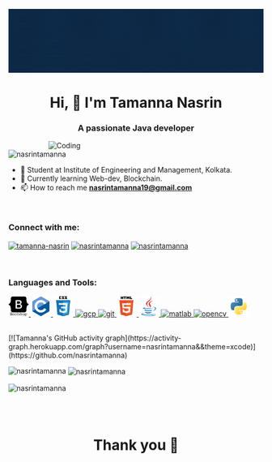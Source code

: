 [![MasterHead](https://github.com/nasrintamanna/nasrintamanna/blob/master/Untitled%20design.gif)](https://nasrintamanna.io)
<h1 align="center">Hi, 👋 I'm Tamanna Nasrin</h1>
<h3 align="center">A passionate Java developer</h3>
<img align="right" alt="Coding" width="425" src="https://media.tenor.com/S59bPkT0pqcAAAAC/programming.gif">

<p align="left"> <img src="https://komarev.com/ghpvc/?username=nasrintamanna&label=Profile%20views&color=0e75b6&style=flat" alt="nasrintamanna" /> </p>

- 🏫  Student at Institute of Engineering and Management, Kolkata.
- 🌱  Currently learning Web-dev, Blockchain.
- 📫  How to reach me **nasrintamanna19@gmail.com**

<br>
<h3 align="left">Connect with me:</h3>
<p align="left">
<a href="https://linkedin.com/in/tamanna-nasrin" target="blank"><img align="center" src="https://raw.githubusercontent.com/rahuldkjain/github-profile-readme-generator/master/src/images/icons/Social/linked-in-alt.svg" alt="tamanna-nasrin" height="30" width="40" /></a>
<a href="https://www.hackerrank.com/nasrintamanna" target="blank"><img align="center" src="https://raw.githubusercontent.com/rahuldkjain/github-profile-readme-generator/master/src/images/icons/Social/hackerrank.svg" alt="nasrintamanna" height="30" width="40" /></a>
<a href="https://auth.geeksforgeeks.org/user/nasrintamanna" target="blank"><img align="center" src="https://raw.githubusercontent.com/rahuldkjain/github-profile-readme-generator/master/src/images/icons/Social/geeks-for-geeks.svg" alt="nasrintamanna" height="30" width="40" /></a>
</p>

<br>
<h3 align="left">Languages and Tools:</h3>
<p align="left"> <a href="https://getbootstrap.com" target="_blank" rel="noreferrer"> <img src="https://raw.githubusercontent.com/devicons/devicon/master/icons/bootstrap/bootstrap-plain-wordmark.svg" alt="bootstrap" width="40" height="40"/> </a> <a href="https://www.cprogramming.com/" target="_blank" rel="noreferrer"> <img src="https://raw.githubusercontent.com/devicons/devicon/master/icons/c/c-original.svg" alt="c" width="40" height="40"/> </a> <a href="https://www.w3schools.com/css/" target="_blank" rel="noreferrer"> <img src="https://raw.githubusercontent.com/devicons/devicon/master/icons/css3/css3-original-wordmark.svg" alt="css3" width="40" height="40"/> </a> <a href="https://cloud.google.com" target="_blank" rel="noreferrer"> <img src="https://www.vectorlogo.zone/logos/google_cloud/google_cloud-icon.svg" alt="gcp" width="40" height="40"/> </a> <a href="https://git-scm.com/" target="_blank" rel="noreferrer"> <img src="https://www.vectorlogo.zone/logos/git-scm/git-scm-icon.svg" alt="git" width="40" height="40"/> </a> <a href="https://www.w3.org/html/" target="_blank" rel="noreferrer"> <img src="https://raw.githubusercontent.com/devicons/devicon/master/icons/html5/html5-original-wordmark.svg" alt="html5" width="40" height="40"/> </a> <a href="https://www.java.com" target="_blank" rel="noreferrer"> <img src="https://raw.githubusercontent.com/devicons/devicon/master/icons/java/java-original.svg" alt="java" width="40" height="40"/> </a> <a href="https://www.mathworks.com/" target="_blank" rel="noreferrer"> <img src="https://upload.wikimedia.org/wikipedia/commons/2/21/Matlab_Logo.png" alt="matlab" width="40" height="40"/> </a> <a href="https://opencv.org/" target="_blank" rel="noreferrer"> <img src="https://www.vectorlogo.zone/logos/opencv/opencv-icon.svg" alt="opencv" width="40" height="40"/> </a> <a href="https://www.python.org" target="_blank" rel="noreferrer"> <img src="https://raw.githubusercontent.com/devicons/devicon/master/icons/python/python-original.svg" alt="python" width="40" height="40"/> </a> </p>


<br>
[![Tamanna's GitHub activity graph](https://activity-graph.herokuapp.com/graph?username=nasrintamanna&&theme=xcode)](https://github.com/nasrintamanna)

<p><img align="left" src="https://github-readme-stats.vercel.app/api/top-langs?username=nasrintamanna&show_icons=true&locale=en&layout=compact&theme=tokyonight" alt="nasrintamanna" /></p>

<p>&nbsp;<img align="center" src="https://github-readme-stats.vercel.app/api?username=nasrintamanna&show_icons=true&locale=en&theme=tokyonight" alt="nasrintamanna" /></p>

<p><img align="center" src="https://github-readme-streak-stats.herokuapp.com/?user=nasrintamanna&&theme=tokyonight" alt="nasrintamanna" /></p>
<br>
<br>
<h1 align="center">Thank you 🙏</h1>
